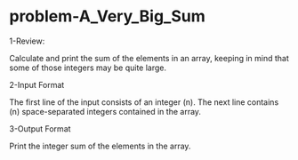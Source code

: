 # problem-A_Very_Big_Sum

1-Review:

Calculate and print the sum of the elements in an array, keeping in mind that some of those integers may be quite large.

2-Input Format

The first line of the input consists of an integer (n).
The next line contains (n) space-separated integers contained in the array. 

3-Output Format

Print the integer sum of the elements in the array.
